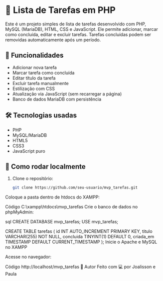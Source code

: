 # 📝 Lista de Tarefas em PHP

Este é um projeto simples de lista de tarefas desenvolvido com PHP, MySQL (MariaDB), HTML, CSS e JavaScript. Ele permite adicionar, marcar como concluída, editar e excluir tarefas. Tarefas concluídas podem ser removidas automaticamente após um período.

## 🚀 Funcionalidades

- Adicionar nova tarefa
- Marcar tarefa como concluída
- Editar título da tarefa
- Excluir tarefa manualmente
- Estilização com CSS
- Atualização via JavaScript (sem recarregar a página)
- Banco de dados MariaDB com persistência

## 🛠️ Tecnologias usadas

- PHP
- MySQL/MariaDB
- HTML5
- CSS3
- JavaScript puro

## 🧪 Como rodar localmente

1. Clone o repositório:
   ```bash
   git clone https://github.com/seu-usuario/mvp_tarefas.git
Coloque a pasta dentro de htdocs do XAMPP:

Código
C:\xampp\htdocs\mvp_tarefas
Crie o banco de dados no phpMyAdmin:

sql
CREATE DATABASE mvp_tarefas;
USE mvp_tarefas;

CREATE TABLE tarefas (
  id INT AUTO_INCREMENT PRIMARY KEY,
  titulo VARCHAR(255) NOT NULL,
  concluida TINYINT(1) DEFAULT 0,
  criada_em TIMESTAMP DEFAULT CURRENT_TIMESTAMP
);
Inicie o Apache e MySQL no XAMPP

Acesse no navegador:

Código
http://localhost/mvp_tarefas
📌 Autor
Feito com 💻 por Joalisson e Paula
